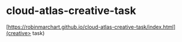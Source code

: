 # cloud-atlas-creative-task

[https://robinmarchart.github.io/cloud-atlas-creative-task/index.html](creative> task)

